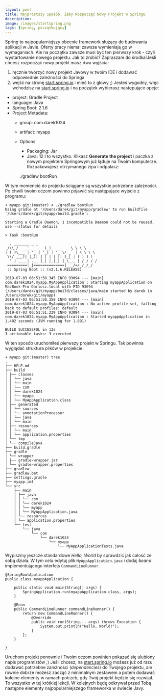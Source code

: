 ```yaml
---
layout: post
title: Najprostszy Sposób, Żeby Rozpocząć Nowy Projekt w Springu
description: 
image: /images/startspring.png
tags: [spring, początkujący]
---
```


Spring to najpopularniejszy obecnie framework służący do budowania aplikacji w Javie. Oferty pracy niemal zawsze wymieniają go w wymaganiach. Ale na początku zawsze musi być ten pierwszy krok - czyli wystartowanie nowego projektu. Jak to zrobić? Zapraszam do środka!Jeśli chcesz rozpocząć nowy projekt masz dwa wyjścia:

1. ręcznie tworzyć nowy projekt Javowy w twoim IDE i dodawać odpowiednie zależności do Springa
2. wejść na stronę [start.spring.io](https://start.spring.io) i mieć to z głowy ;)
Jesteś wygodny, więc wchodzisz na [start.spring.io](https://start.spring.io) i na początek wybierasz następujące opcje:
- project: Gradle Project
- language: Java
- Spring Boot: 2.1.6
- Project Metadata:
  - group: com.darek1024
  - artifact: myapp
  - Options
    - Packaging: Jar
    - Java: 12
I to wszystko. Klikasz **Generate the project** i paczka z nowym projektem Springowym już ląduje na Twoim komputerze. Rozpakowujesz otrzymanego zipa i odpalasz:

    ./gradlew bootRun

W tym momencie do projektu ściągane są wszystkie potrzebne zależności. Po chwili twoim oczom powinno pojawić się następujące wyjście z programu:

    ➜ myapp git:(master) ✗ ./gradlew bootRun
    Using gradle at '/Users/darek/git/myapp/gradlew' to run buildfile '/Users/darek/git/myapp/build.gradle':
    
    Starting a Gradle Daemon, 1 incompatible Daemon could not be reused, use --status for details
    
    > Task :bootRun
    
      . _______ _ _
     /\\ / ___'___ _ _(_)_ ____ _ \ \ \ \
    ( ( )\___ | '_ | '_| | '_ \/ _` | \ \ \ \
     \\/ ___)| |_)| | | | | || (_| | ) ) ) )
      ' | ____| .__ |_| |_|_| |_\__, | / / / /
     =========|_|==============|___/=/_/_/_/
     :: Spring Boot :: (v2.1.6.RELEASE)
    
    2019-07-03 06:51:50.345 INFO 93094 --- [main] com.darek1024.myapp.MyAppApplication : Starting myappApplication on MacBook-Pro-Dariusz.local with PID 93094 (/Users/darek/git/myapp/build/classes/java/main started by darek in /Users/darek/git/myapp)
    2019-07-03 06:51:50.358 INFO 93094 --- [main] com.darek1024.myapp.MyAppApplication : No active profile set, falling back to default profiles: default
    2019-07-03 06:51:51.239 INFO 93094 --- [main] com.darek1024.myapp.MyAppApplication : Started myappApplication in 1.402 seconds (JVM running for 1.891)
    
    BUILD SUCCESSFUL in 13s
    3 actionable tasks: 3 executed

W ten sposób uruchomiłeś pierwszy projekt w Springu. Tak powinna wyglądać struktura plików w projekcie:

    ➜ myapp git:(master) tree  
    .
    ├── HELP.md
    ├── build
    │ ├── classes
    │ │ └── java
    │ │ └── main
    │ │ └── com
    │ │ └── darek1024
    │ │ └── myapp
    │ │ └── MyAppApplication.class
    │ ├── generated
    │ │ └── sources
    │ │ └── annotationProcessor
    │ │ └── java
    │ │ └── main
    │ ├── resources
    │ │ └── main
    │ │ └── application.properties
    │ └── tmp
    │ └── compileJava
    ├── build.gradle
    ├── gradle
    │ └── wrapper
    │ ├── gradle-wrapper.jar
    │ └── gradle-wrapper.properties
    ├── gradlew
    ├── gradlew.bat
    ├── settings.gradle
    ├── myapp.iml
    └── src
        ├── main
        │ ├── java
        │ │ └── com
        │ │ └── darek1024
        │ │ └── myapp
        │ │ └── MyAppApplication.java
        │ └── resources
        │ └── application.properties
        └── test
            └── java
                └── com
                    └── darek1024
                        └── myapp
                            └── MyAppApplicationTests.java

Wypiszmy jeszcze standardowe _Hello, World_ by sprawdzić jak całość ze sobą działa. W tym celu edytuj plik `MyAppApplication.java` i dodaj _beana_ implementującego interfejs `CommandLineRunner`.

    @SpringBootApplication
    public class myappApplication {
    
        public static void main(String[] args) {
            SpringApplication.run(myappApplication.class, args);
        }
    
        @Bean
        public CommandLineRunner commandLineRunner() {
            return new CommandLineRunner() {
                @Override
                public void run(String... args) throws Exception {
                    System.out.println("Hello, World!");
                }
            };
        }
    
    }

Uruchom projekt ponownie i Twoim oczom powinien pokazać się ulubiony napis programistów ;) Jeśli chcesz, na [start.spring.io](https://start.spring.io) możesz już od razu dodawać potrzebne zależności (_dependencies_) do Twojego projektu, ale równie dobrze możesz zacząć z minimalnym zestawem a potem dodawać kolejne elementy w ramach potrzeb, gdy Twój projekt będzie się rozwijał. To wszystko w tej krótkiej lekcji. W kolejnych będę odkrywał przed Tobą następne elementy najpopularniejszego frameworka w świecie Javy.
